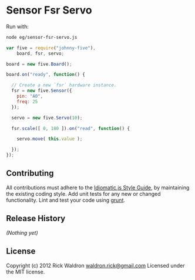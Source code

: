 # Sensor Fsr Servo

Run with:
```bash
node eg/sensor-fsr-servo.js
```


```javascript
var five = require("johnny-five"),
    board, fsr, servo;

board = new five.Board();

board.on("ready", function() {

  // Create a new `fsr` hardware instance.
  fsr = new five.Sensor({
    pin: "A0",
    freq: 25
  });

  servo = new five.Servo(10);

  fsr.scale([ 0, 180 ]).on("read", function() {

    servo.move( this.value );

  });
});

```













## Contributing
All contributions must adhere to the [Idiomatic.js Style Guide](https://github.com/rwldrn/idiomatic.js),
by maintaining the existing coding style. Add unit tests for any new or changed functionality. Lint and test your code using [grunt](https://github.com/cowboy/grunt).

## Release History
_(Nothing yet)_

## License
Copyright (c) 2012 Rick Waldron <waldron.rick@gmail.com>
Licensed under the MIT license.
